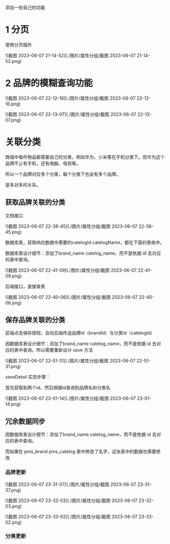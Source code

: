 添加一些自己的功能

# 1 分页

使用分页插件

![截图 2023-06-07 21-14-52](./图片/属性分组/截图 2023-06-07 21-14-52.png)



# 2 品牌的模糊查询功能

![截图 2023-06-07 22-12-16](./图片/属性分组/截图 2023-06-07 22-12-16.png)

![截图 2023-06-07 22-13-07](./图片/属性分组/截图 2023-06-07 22-13-07.png)



# 关联分类

商城中每件物品都需要自己的分类，例如华为，小米等在手机分类下。但华为这个品牌不止有手机，还有电脑、电视等。

所以一个品牌对应多个分类，每个分类下也会有多个品牌。

是多对多的关系。

## 获取品牌关联的分类

文档接口

![截图 2023-06-07 22-38-45](./图片/属性分组/截图 2023-06-07 22-38-45.png)

数据库表，获取响应数据中需要的catelogId catelogName，都在下面的表格中。

数据库表设计细节：添加了brand_name catelog_name，而不是依据 id 去对应的表中查询。

![截图 2023-06-07 22-41-09](./图片/属性分组/截图 2023-06-07 22-41-09.png)

后端接口，直接查表

![截图 2023-06-07 22-40-06](./图片/属性分组/截图 2023-06-07 22-40-06.png)



## 保存品牌关联的分类

前端点击保存按钮，会向后端传送品牌Id（brandId）与分类Id（catelogId）

因数据库表设计细节：添加了brand_name catelog_name，而不是依据 id 去对应的表中查询。所以需要重新设计 save 方法

![截图 2023-06-07 22-51-31](./图片/属性分组/截图 2023-06-07 22-51-31.png)

saveDetail 实现步骤：

首先获取到两个id，然后根据id查询到品牌名和分类名

![截图 2023-06-07 23-01-14](./图片/属性分组/截图 2023-06-07 23-01-14.png)

## 冗余数据同步

因数据库表设计细节：添加了brand_name catelog_name，而不是依据 id 去对应的表中查询。

而如果在 pms_brand pms_catelog 表中修改了名字，这张表中的数据也需要修改

### 品牌更新

![截图 2023-06-07 23-31-37](./图片/属性分组/截图 2023-06-07 23-31-37.png)



![截图 2023-06-07 23-32-03](./图片/属性分组/截图 2023-06-07 23-32-03.png)



![截图 2023-06-07 23-33-02](./图片/属性分组/截图 2023-06-07 23-33-02.png)



### 分类更新











